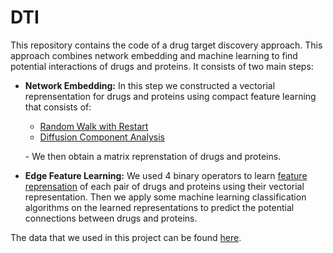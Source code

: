 # DTI
This repository contains the code of a drug target discovery approach.
This approach combines network embedding and machine learning to find potential interactions of drugs and proteins. 
It consists of two main steps:

* **Network Embedding:** In this step we constructed a vectorial reprensentation for drugs and proteins using compact feature learning that consists of:

     *  [Random Walk with Restart](diffusionRWR.py)
     *  [Diffusion Component Analysis](DCA.py)

     \- We then obtain a matrix reprenstation of drugs and proteins.
* **Edge Feature Learning:** We used 4 binary operators to learn [feature reprensation](edge_feature_learning_classification.ipynb) of each pair of drugs and proteins using their vectorial representation. Then we apply some machine learning classification algorithms on the learned representations to predict the potential connections between drugs and proteins.

The data that we used in this project can be found [here](data/).
